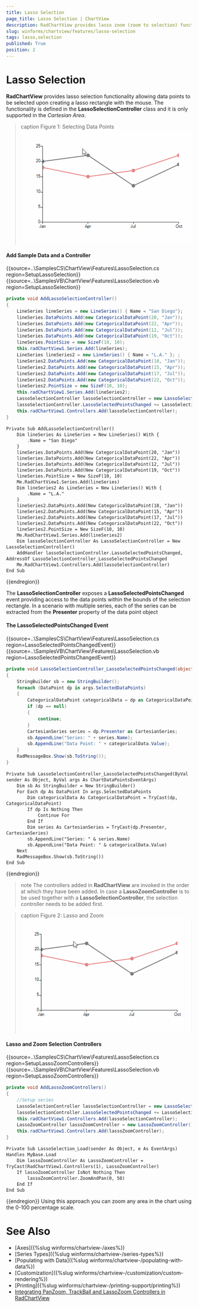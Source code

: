 ```yaml
---
title: Lasso Selection
page_title: Lasso Selection | ChartView
description: RadChartView provides lasso zoom (zoom to selection) functionality by selecting a rectangle on the surface of the control and then zoom in automatically based on the selected Cartesian area
slug: winforms/chartview/features/lasso-selection
tags: lasso,selection
published: True
position: 2
---
```


# Lasso Selection

**RadChartView** provides lasso selection functionality allowing data points to be selected upon creating a lasso rectangle with the mouse. The functionality is defined in the **LassoSelectionController** class and it is only supported in the *Cartesian Area*.

>caption Figure 1: Selecting Data Points
![chartview-features-lasso-selection 001](images/chartview-features-lasso-selection003.gif)

#### Add Sample Data and a Controller

{{source=..\SamplesCS\ChartView\Features\LassoSelection.cs region=SetupLassoSelection}} 
{{source=..\SamplesVB\ChartView\Features\LassoSelection.vb region=SetupLassoSelection}}
````C#
private void AddLassoSelectionController()
{
    LineSeries lineSeries = new LineSeries() { Name = "San Diego"};
    lineSeries.DataPoints.Add(new CategoricalDataPoint(20, "Jan"));
    lineSeries.DataPoints.Add(new CategoricalDataPoint(22, "Apr"));
    lineSeries.DataPoints.Add(new CategoricalDataPoint(12, "Jul"));
    lineSeries.DataPoints.Add(new CategoricalDataPoint(19, "Oct"));
    lineSeries.PointSize = new SizeF(10, 10);
    this.radChartView1.Series.Add(lineSeries);
    LineSeries lineSeries2 = new LineSeries() { Name = "L.A." }; ;
    lineSeries2.DataPoints.Add(new CategoricalDataPoint(18, "Jan"));
    lineSeries2.DataPoints.Add(new CategoricalDataPoint(15, "Apr"));
    lineSeries2.DataPoints.Add(new CategoricalDataPoint(17, "Jul"));
    lineSeries2.DataPoints.Add(new CategoricalDataPoint(22, "Oct"));
    lineSeries2.PointSize = new SizeF(10, 10);
    this.radChartView1.Series.Add(lineSeries2);
    LassoSelectionController lassoSelectionController = new LassoSelectionController();
    lassoSelectionController.LassoSelectedPointsChanged += LassoSelectionController_LassoSelectedPointsChanged;
    this.radChartView1.Controllers.Add(lassoSelectionController);
}

````
````VB.NET
Private Sub AddLassoSelectionController()
    Dim lineSeries As LineSeries = New LineSeries() With {
        .Name = "San Diego"
    }
    lineSeries.DataPoints.Add(New CategoricalDataPoint(20, "Jan"))
    lineSeries.DataPoints.Add(New CategoricalDataPoint(22, "Apr"))
    lineSeries.DataPoints.Add(New CategoricalDataPoint(12, "Jul"))
    lineSeries.DataPoints.Add(New CategoricalDataPoint(19, "Oct"))
    lineSeries.PointSize = New SizeF(10, 10)
    Me.RadChartView1.Series.Add(lineSeries)
    Dim lineSeries2 As LineSeries = New LineSeries() With {
        .Name = "L.A."
    }
    lineSeries2.DataPoints.Add(New CategoricalDataPoint(18, "Jan"))
    lineSeries2.DataPoints.Add(New CategoricalDataPoint(15, "Apr"))
    lineSeries2.DataPoints.Add(New CategoricalDataPoint(17, "Jul"))
    lineSeries2.DataPoints.Add(New CategoricalDataPoint(22, "Oct"))
    lineSeries2.PointSize = New SizeF(10, 10)
    Me.RadChartView1.Series.Add(lineSeries2)
    Dim lassoSelectionController As LassoSelectionController = New LassoSelectionController()
    AddHandler lassoSelectionController.LassoSelectedPointsChanged, AddressOf LassoSelectionController_LassoSelectedPointsChanged
    Me.RadChartView1.Controllers.Add(lassoSelectionController)
End Sub

````



{{endregion}}

The **LassoSelectionController** exposes a **LassoSelectedPointsChanged** event providing access to the data points within the bounds of the selection rectangle. In a scenario with multiple series, each of the series can be extracted from the **Presenter** property of the data point object   

#### The LassoSelectedPointsChanged Event

{{source=..\SamplesCS\ChartView\Features\LassoSelection.cs region=LassoSelectedPointsChangedEvent}} 
{{source=..\SamplesVB\ChartView\Features\LassoSelection.vb region=LassoSelectedPointsChangedEvent}}
````C#
private void LassoSelectionController_LassoSelectedPointsChanged(object sender, ChartDataPointsEventArgs args)
{
    StringBuilder sb = new StringBuilder();
    foreach (DataPoint dp in args.SelectedDataPoints)
    {
        CategoricalDataPoint categoricalData = dp as CategoricalDataPoint;
        if (dp == null)
        {
            continue;
        }
        CartesianSeries series = dp.Presenter as CartesianSeries;
        sb.AppendLine("Series: " + series.Name);
        sb.AppendLine("Data Point: " + categoricalData.Value);
    }
    RadMessageBox.Show(sb.ToString());
}

````
````VB.NET
Private Sub LassoSelectionController_LassoSelectedPointsChanged(ByVal sender As Object, ByVal args As ChartDataPointsEventArgs)
    Dim sb As StringBuilder = New StringBuilder()
    For Each dp As DataPoint In args.SelectedDataPoints
        Dim categoricalData As CategoricalDataPoint = TryCast(dp, CategoricalDataPoint)
        If dp Is Nothing Then
            Continue For
        End If
        Dim series As CartesianSeries = TryCast(dp.Presenter, CartesianSeries)
        sb.AppendLine("Series: " & series.Name)
        sb.AppendLine("Data Point: " & categoricalData.Value)
    Next
    RadMessageBox.Show(sb.ToString())
End Sub

```` 



{{endregion}}

>note The controllers added in **RadChartView** are invoked in the order at which they have been added. In case a **LassoZoomController** is to be used together with a **LassoSelectionController**, the selection controller needs to be added first. 

>caption Figure 2: Lasso and Zoom
![chartview-features-lasso-selection 002](images/chartview-features-lasso-selection004.gif)

#### Lasso and Zoom Selection Controllers

{{source=..\SamplesCS\ChartView\Features\LassoSelection.cs region=SetupLassoZoomControllers}} 
{{source=..\SamplesVB\ChartView\Features\LassoSelection.vb region=SetupLassoZoomControllers}}
````C#
private void AddLassoZoomControllers()
{
    //Setup series
    LassoSelectionController lassoSelectionController = new LassoSelectionController();
    lassoSelectionController.LassoSelectedPointsChanged += LassoSelectionController_LassoSelectedPointsChanged;
    this.radChartView1.Controllers.Add(lassoSelectionController);
    LassoZoomController lassoZoomController = new LassoZoomController();
    this.radChartView1.Controllers.Add(lassoZoomController);
}

````
````VB.NET
Private Sub LassoSelection_Load(sender As Object, e As EventArgs) Handles MyBase.Load
    Dim lassoZoomController As LassoZoomController = TryCast(RadChartView1.Controllers(1), LassoZoomController)
    If lassoZoomController IsNot Nothing Then
        lassoZoomController.ZoomAndPan(0, 50)
    End If
End Sub

````



{{endregion}}
Using this approach you can zoom any area in the chart using the 0-100 percentage scale.

# See Also

* [Axes]({%slug winforms/chartview-/axes%})
* [Series Types]({%slug winforms/chartview-/series-types%})
* [Populating with Data]({%slug winforms/chartview-/populating-with-data%})
* [Customization]({%slug winforms/chartview-/customization/custom-rendering%})
* [Printing]({%slug winforms/chartview-/printing-support/printing%})
* [Integrating PanZoom, TrackBall and LassoZoom Controllers in RadChartView](http://www.telerik.com/support/kb/winforms/details/integrating-panzoom-trackball-and-lassozoom-controllers-in-radchartview)
